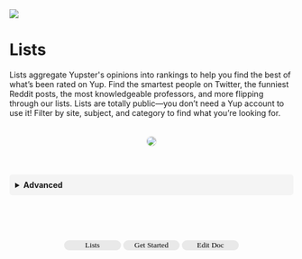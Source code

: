 
<!-- Banner -->
<div class="banner media">
  <img class=" banner" src="https://images.unsplash.com/photo-1533135091724-62cc5402aa20?ixlib=rb-1.2.1&ixid=eyJhcHBfaWQiOjEyMDd9&auto=format&fit=crop&w=2250&q=80"></img>
</div>


# Lists

Lists aggregate Yupster's opinions into rankings to help you find the best of what’s been rated on Yup. Find the smartest people on Twitter, the funniest Reddit posts, the most knowledgeable professors, and more flipping through our lists. Lists are totally public––you don’t need a Yup account to use it! Filter by site, subject, and category to find what you’re looking for.

<p align="center" color="#fafafa">
  <img align="center" class="rounded-img" src="media/yuplists.gif"></img>
</p>

<!--
## List Types

<details toggle style="">
  <summary toggle><strong>Locations</strong></summary>
<br>



| Twitter  |  All  |
| YouTube |    |
| Google Maps |


</details>

<details toggle style="">
  <summary toggle><strong>Subjects</strong></summary>
<br>

</details>

<details toggle style="">
  <summary toggle><strong>Categories</strong></summary>
<br>

</details>

-->
<br>
<details toggle style="background:#f4f4f4; padding:10px; border-radius: 5px;">
  <summary toggle><strong>Advanced</strong></summary>
<br>
Lists are <b>weighed</b> by each category separately and distinctly. That means that the usage and influence being spent in a category determines its relevance on lists.
</details>

<br><br><br>


<p style="width:100%;text-align:center;">
<a href="https://app.yup.io/lists"><button style="width:20%;border-radius:20px;border-width:0px;background:#e9e9e9;font-family:Nunito;">
Lists</button></a>
<a href="https://chrome.google.com/webstore/detail/nhmeoaahigiljjdkoagafdccikgojjoi">
<button style="width:20%;border-radius:20px; border-width:0px; background:#e9e9e9; font-family:Nunito">
Get Started</button></a>
<a href="https://github.com/Yup-io/yup_docs/blob/master/docs/index.md"><button style="width:20%;border-radius:20px;border-width:0px;background:#e9e9e9;font-family:Nunito;">
Edit Doc</button></a>
</p>

<style>
.center {
  align: center;
  width: 10%;
}
.cont {
  width:100%;
  text-align:center;
}
.toggle:focus {
  outline: none;
}
.rounded-img {
  border-radius:10px;
  box-shadow: 0px 0px 2px 1px #dddddd;
  max-height: 20em;
  margin: 20px 0px;
}
.tooltip {
  position: relative;
  display: inline-block;
}
.tooltip .tooltiptext {
  visibility: hidden;
  width: 120px;
  background-color: grey;
  opacity:0.9;
  color: #fff;
  text-align: center;
  border-radius: 6px;
  padding: 5px 0;
  position: absolute;
  z-index: 1;
}
.tooltip:hover .tooltiptext {
  visibility: visible;
}
{
  box-sizing: border-box;
}

.column {
  float: left;
  width: 50%;
  padding: 0px;
}

.row:after {
  content: "";
  display: table;
  clear: both;
}
.header1 {
  font-size: 1.8rem;
  font-weight: bold;
  padding: 2rem 0px;
}
.header2 {
  font-size: 1.5rem;
}
</style>
